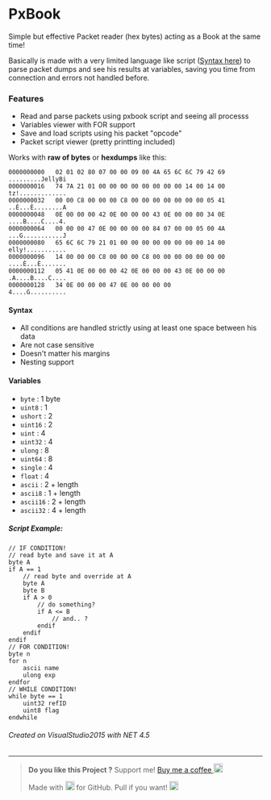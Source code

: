 # PxBook
Simple but effective Packet reader (hex bytes) acting as a Book at the same time! 

Basically is made with a very limited language like script ([Syntax here](#Syntax "Syntax here")) to parse packet dumps and see his results at variables, saving you time from connection and errors not handled before.

### Features
- Read and parse packets using pxbook script and seeing all processs
- Variables viewer with FOR support
- Save and load scripts using his packet "opcode"
- Packet script viewer (pretty printting included)

Works with **raw of bytes** or **hexdumps** like this:
```
0000000000   02 01 02 80 07 00 00 09 00 4A 65 6C 6C 79 42 69   .........JellyBi
0000000016   74 7A 21 01 00 00 00 00 00 00 00 00 14 00 14 00   tz!.............
0000000032   00 00 C8 00 00 00 C8 00 00 00 00 00 00 00 05 41   ..È...È........A
0000000048   0E 00 00 00 42 0E 00 00 00 43 0E 00 00 00 34 0E   ....B....C....4.
0000000064   00 00 00 47 0E 00 00 00 00 84 07 00 00 05 00 4A   ...G...........J
0000000080   65 6C 6C 79 21 01 00 00 00 00 00 00 00 00 14 00   elly!...........
0000000096   14 00 00 00 C8 00 00 00 C8 00 00 00 00 00 00 00   ....È...È.......
0000000112   05 41 0E 00 00 00 42 0E 00 00 00 43 0E 00 00 00   .A....B....C....
0000000128   34 0E 00 00 00 47 0E 00 00 00 00                  4....G..........
```
#### Syntax
- All conditions are handled strictly using at least one space between his data
- Are not case sensitive
- Doesn't matter his margins
- Nesting support

#### Variables
- `byte` : 1 byte
- `uint8` : 1
- `ushort` : 2
- `uint16` : 2
- `uint` : 4
- `uint32` : 4
- `ulong` : 8
- `uint64` : 8
- `single` : 4
- `float` : 4
- `ascii` : 2 + length
- `ascii8` : 1 + length
- `ascii16` : 2 + length
- `ascii32` : 4 + length

##### Script Example:
```
// IF CONDITION!
// read byte and save it at A
byte A
if A == 1
    // read byte and override at A
    byte A
    byte B
    if A > 0
        // do something?
        if A <= B
            // and.. ?
        endif
    endif
endif
// FOR CONDITION!
byte n
for n
    ascii name
    ulong exp
endfor
// WHILE CONDITION!
while byte == 1
    uint32 refID
    uint8 flag
endwhile
```
###### Created on VisualStudio2015 with NET 4.5

------------
> **Do you like this Project ?**
> Support me! [Buy me a coffee <img src="https://twemoji.maxcdn.com/2/72x72/2615.png" width="18" height="18">](https://www.paypal.com/cgi-bin/webscr?cmd=_s-xclick&hosted_button_id=3L3UFLBN746AC "Coffee <3")
> 
> Made with <img title="Love" src="https://twemoji.maxcdn.com/2/72x72/1f499.png" width="18" height="18"> for GitHub. Pull if you want! <img title="JellyBitz" src="https://twemoji.maxcdn.com/2/72x72/1f575.png" width="18" height="18">

